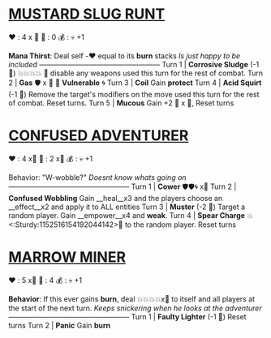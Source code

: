 # [__**MUSTARD SLUG RUNT**__](<https://www.youtube.com/watch?v=r7hCJIC_y6Q>)
❤️ : 4 x 👥
🔷 : 0
💰 : :skull:  +1

**Mana Thirst**: Deal self -❤️ equal to its __burn__ stacks
*Is just happy to be included*
—————————————————
Turn 1  | **Corrosive Sludge** (-1 🔷) 💥💥💥💥 🔀 disable any weapons used this turn for the rest of combat.
Turn 2 | **Gas** 🛡️ x 👥   🔀  __Vulnerable__ 🌀
Turn 3 | **Coil** Gain __protect__
Turn 4 | **Acid Squirt** (-1 🔷) Remove the target's modifiers on the move used this turn for the rest of combat. Reset turns.
Turn 5 | **Mucous** Gain +2 🔷 x 👥, Reset turns


# [__**CONFUSED ADVENTURER**__](<https://www.youtube.com/watch?v=3rGZiyi3Z_Q>)
❤️ : 4 x👥
🔷 : 2 x👥
💰 : :skull:  +1

Behavior: "W-wobble?"
*Doesnt know whats going on*
—————————————————
Turn 1  | **Cower** 🛡️🛡️🌀 x👥 
Turn 2 | **Confused Wobbling** Gain __heal__x3 and the players choose an __effect__x2 and apply it to ALL entities
Turn 3 |  **Muster** (-2 🔷) Target a random player. Gain __empower__x4 and __weak__.
Turn 4 | **Spear Charge** 💥<:Sturdy:1152516154192044142>🎯 to the random player. Reset turns


# [__**MARROW MINER**__](<https://www.youtube.com/watch?v=JgBpABEoIog>)
❤️ : 5 x👥
🔷 : 4
💰 : :skull:  +1

**Behavior**: If this ever gains __burn__, deal 💥💥💥💥x👥 to itself and all players at the start of the next turn. 
*Keeps snickering when he looks at the adventurer*
—————————————————
Turn 1  |  **Faulty Lighter** (-1 🔷) Reset turns
Turn 2 | **Panic** Gain __burn__
